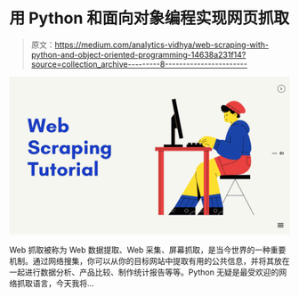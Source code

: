 # 用 Python 和面向对象编程实现网页抓取

> 原文：<https://medium.com/analytics-vidhya/web-scraping-with-python-and-object-oriented-programming-14638a231f14?source=collection_archive---------8----------------------->

![](img/f22f396a87182634e7078dcd33790fcc.png)

Web 抓取被称为 Web 数据提取、Web 采集、屏幕抓取，是当今世界的一种重要机制。通过网络搜集，你可以从你的目标网站中提取有用的公共信息，并将其放在一起进行数据分析、产品比较、制作统计报告等等。Python 无疑是最受欢迎的网络抓取语言，今天我将…
